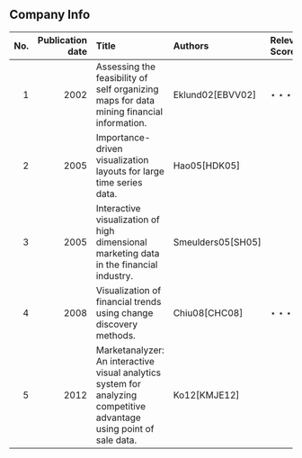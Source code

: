 ## Company Info
|   No. |   Publication date | Title                                                                                                                | Authors           | Relevance Score   |
|------:|-------------------:|:---------------------------------------------------------------------------------------------------------------------|:------------------|:------------------|
|     1 |               2002 | Assessing the feasibility of self organizing maps for data mining financial information.                             | Eklund02[EBVV02]  |          $\star\star\star$         |
|     2 |               2005 | Importance-driven visualization layouts for large time series data.                                                  | Hao05[HDK05]|       |                   |
|     3 |               2005 | Interactive visualization of high dimensional marketing data in the financial industry.                              | Smeulders05[SH05] |                   |
|     4 |               2008 | Visualization of financial trends using change discovery methods.                                                    | Chiu08[CHC08]     |      $\star\star\star$|
|     5 |               2012 | Marketanalyzer: An interactive visual analytics system for analyzing competitive advantage using point of sale data. | Ko12[KMJE12]      |                   |